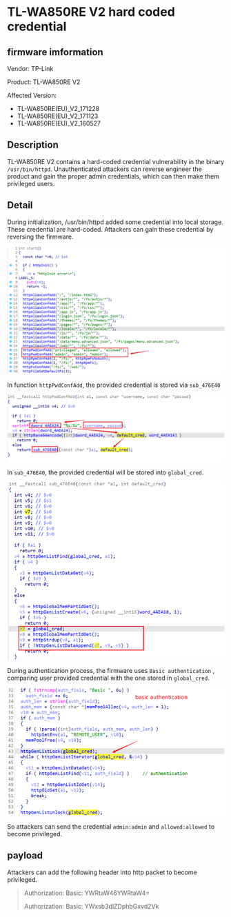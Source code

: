 # TL-WA850RE V2 hard coded credential

## firmware imformation

Vendor: TP-Link

Product: TL-WA850RE V2

Affected Version: 

- TL-WA850RE(EU)_V2_171228
- TL-WA850RE(EU)_V2_171123
- TL-WA850RE(EU)_V2_160527

## Description

TL-WA850RE V2 contains a hard-coded credential vulnerability in the binary `/usr/bin/httpd`. Unauthenticated attackers can reverse engineer the product and gain the proper admin credentials, which can then make them privileged users.

## Detail

During initialization, /usr/bin/httpd added some credential into local storage. These credential are hard-coded. Attackers can gain these credential by reversing the firmware.

![image-20250203142244820](./images/image-20250203142244820.png)

In function `httpPwdConfAdd`, the provided credential is stored via `sub_476E40`

![image-20250207114945807](./images/image-20250207114945807.png)

In `sub_476E40`, the provided credential will be stored into `global_cred`.

![image-20250207114436186](./images/image-20250207114436186.png)

During authentication process, the firmware uses `Basic authentication` , comparing user provided credential with the one stored in `global_cred`. 

![image-20250207114621132](./images/image-20250207114621132.png)

So attackers can send the credential `admin:admin` and `allowed:allowed` to become privileged. 

## payload

Attackers can add the following header into http packet to become privileged.

> Authorization: Basic: YWRtaW46YWRtaW4=
>
> Authorization: Basic: YWxsb3dlZDphbGxvd2Vk
